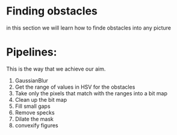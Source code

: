 # Finding obstacles
in this section we will learn how to finde obstacles into any picture

# Pipelines:
This is the way that we achieve our aim. 
1. GaussianBlur
2. Get the range of values in HSV
 for the obstacles
3. Take only the pixels that match with the ranges into a bit map
4. Clean up the bit map
5. Fill small gaps
6. Remove specks
7. Dilate the mask
8. convexify figures

